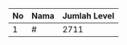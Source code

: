 | No | Nama            | Jumlah Level |
|----|-----------------|--------------|
| 1  | #    |    2711        |
